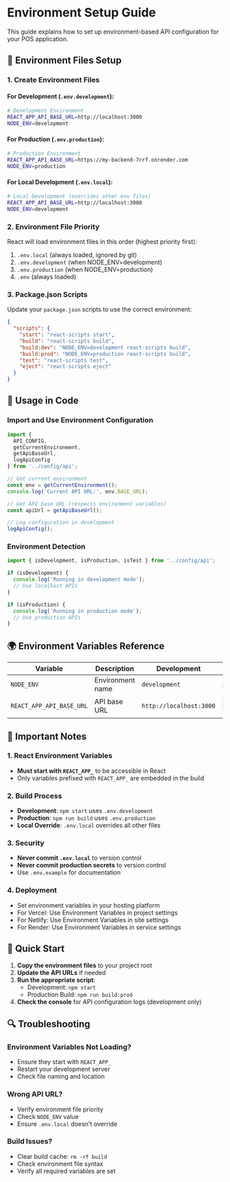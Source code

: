 # Environment Setup Guide

This guide explains how to set up environment-based API configuration for your POS application.

## 🚀 Environment Files Setup

### 1. Create Environment Files

#### For Development (`.env.development`):
```bash
# Development Environment
REACT_APP_API_BASE_URL=http://localhost:3000
NODE_ENV=development
```

#### For Production (`.env.production`):
```bash
# Production Environment
REACT_APP_API_BASE_URL=https://my-backend-7rrf.onrender.com
NODE_ENV=production
```

#### For Local Development (`.env.local`):
```bash
# Local Development (overrides other env files)
REACT_APP_API_BASE_URL=http://localhost:3000
NODE_ENV=development
```

### 2. Environment File Priority

React will load environment files in this order (highest priority first):
1. `.env.local` (always loaded, ignored by git)
2. `.env.development` (when NODE_ENV=development)
3. `.env.production` (when NODE_ENV=production)
4. `.env` (always loaded)

### 3. Package.json Scripts

Update your `package.json` scripts to use the correct environment:

```json
{
  "scripts": {
    "start": "react-scripts start",
    "build": "react-scripts build",
    "build:dev": "NODE_ENV=development react-scripts build",
    "build:prod": "NODE_ENV=production react-scripts build",
    "test": "react-scripts test",
    "eject": "react-scripts eject"
  }
}
```

## 🔧 Usage in Code

### Import and Use Environment Configuration

```typescript
import { 
  API_CONFIG, 
  getCurrentEnvironment, 
  getApiBaseUrl, 
  logApiConfig 
} from '../config/api';

// Get current environment
const env = getCurrentEnvironment();
console.log('Current API URL:', env.BASE_URL);

// Get API base URL (respects environment variables)
const apiUrl = getApiBaseUrl();

// Log configuration in development
logApiConfig();
```

### Environment Detection

```typescript
import { isDevelopment, isProduction, isTest } from '../config/api';

if (isDevelopment) {
  console.log('Running in development mode');
  // Use localhost APIs
}

if (isProduction) {
  console.log('Running in production mode');
  // Use production APIs
}
```

## 🌍 Environment Variables Reference

| Variable | Description | Development | Production |
|----------|-------------|-------------|------------|
| `NODE_ENV` | Environment name | `development` | `production` |
| `REACT_APP_API_BASE_URL` | API base URL | `http://localhost:3000` | `https://my-backend-7rrf.onrender.com` |

## 📝 Important Notes

### 1. React Environment Variables
- **Must start with `REACT_APP_`** to be accessible in React
- Only variables prefixed with `REACT_APP_` are embedded in the build

### 2. Build Process
- **Development**: `npm start` uses `.env.development`
- **Production**: `npm run build` uses `.env.production`
- **Local Override**: `.env.local` overrides all other files

### 3. Security
- **Never commit `.env.local`** to version control
- **Never commit production secrets** to version control
- Use `.env.example` for documentation

### 4. Deployment
- Set environment variables in your hosting platform
- For Vercel: Use Environment Variables in project settings
- For Netlify: Use Environment Variables in site settings
- For Render: Use Environment Variables in service settings

## 🚀 Quick Start

1. **Copy the environment files** to your project root
2. **Update the API URLs** if needed
3. **Run the appropriate script**:
   - Development: `npm start`
   - Production Build: `npm run build:prod`
4. **Check the console** for API configuration logs (development only)

## 🔍 Troubleshooting

### Environment Variables Not Loading?
- Ensure they start with `REACT_APP_`
- Restart your development server
- Check file naming and location

### Wrong API URL?
- Verify environment file priority
- Check `NODE_ENV` value
- Ensure `.env.local` doesn't override

### Build Issues?
- Clear build cache: `rm -rf build`
- Check environment file syntax
- Verify all required variables are set
